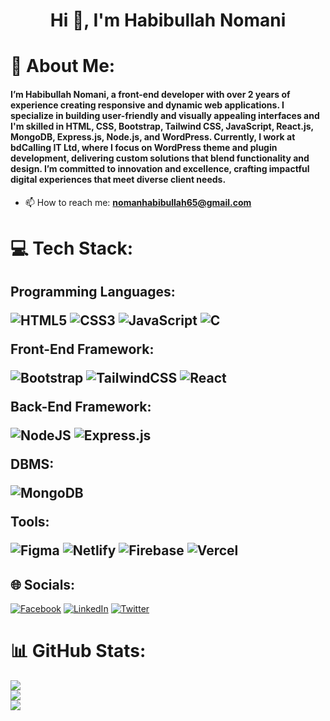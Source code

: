 <h1 align="center">Hi 👋, I'm Habibullah Nomani</h1>


# 💫 About Me:
<h4> I’m Habibullah Nomani, a front-end developer with over 2 years of experience creating responsive and dynamic web applications. I specialize in building user-friendly and visually appealing interfaces and I'm skilled in HTML, CSS, Bootstrap, Tailwind CSS, JavaScript, React.js, MongoDB, Express.js, Node.js, and WordPress. Currently, I work at bdCalling IT Ltd, where I focus on WordPress theme and plugin development, delivering custom solutions that blend functionality and design. I’m committed to innovation and excellence, crafting impactful digital experiences that meet diverse client needs.
</h4>

- 📫 How to reach me: **nomanhabibullah65@gmail.com**

# 💻 Tech Stack:
<h2>

Programming Languages:

![HTML5](https://img.shields.io/badge/html5-%23E34F26.svg?style=for-the-badge&logo=html5&logoColor=white) ![CSS3](https://img.shields.io/badge/css3-%231572B6.svg?style=for-the-badge&logo=css3&logoColor=white) ![JavaScript](https://img.shields.io/badge/javascript-%23323330.svg?style=for-the-badge&logo=javascript&logoColor=%23F7DF1E) ![C](https://img.shields.io/badge/c-%2300599C.svg?style=for-the-badge&logo=c&logoColor=white)

Front-End Framework:

![Bootstrap](https://img.shields.io/badge/bootstrap-%23563D7C.svg?style=for-the-badge&logo=bootstrap&logoColor=white)
![TailwindCSS](https://img.shields.io/badge/tailwindcss-%2338B2AC.svg?style=for-the-badge&logo=tailwind-css&logoColor=white) ![React](https://img.shields.io/badge/react-%2320232a.svg?style=for-the-badge&logo=react&logoColor=%2361DAFB)  


Back-End Framework:

![NodeJS](https://img.shields.io/badge/node.js-6DA55F?style=for-the-badge&logo=node.js&logoColor=white) ![Express.js](https://img.shields.io/badge/express.js-%23404d59.svg?style=for-the-badge&logo=express&logoColor=%2361DAFB)

DBMS: 

![MongoDB](https://img.shields.io/badge/MongoDB-%234ea94b.svg?style=for-the-badge&logo=mongodb&logoColor=white)

Tools:

![Figma](https://img.shields.io/badge/figma-%23F24E1E.svg?style=for-the-badge&logo=figma&logoColor=white) ![Netlify](https://img.shields.io/badge/netlify-%23000000.svg?style=for-the-badge&logo=netlify&logoColor=#00C7B7) ![Firebase](https://img.shields.io/badge/firebase-%23039BE5.svg?style=for-the-badge&logo=firebase) ![Vercel](https://img.shields.io/badge/vercel-%23000000.svg?style=for-the-badge&logo=vercel&logoColor=white)



</h2>


## 🌐 Socials:
[![Facebook](https://img.shields.io/badge/Facebook-%231877F2.svg?logo=Facebook&logoColor=white)](https://www.facebook.com/habibullahNomani121/) [![LinkedIn](https://img.shields.io/badge/LinkedIn-%230077B5.svg?logo=linkedin&logoColor=white)](https://www.linkedin.com/in/habibullah-nomani/) [![Twitter](https://img.shields.io/badge/Twitter-%231DA1F2.svg?logo=Twitter&logoColor=white)](https://twitter.com/Hnomani121) 


# 📊 GitHub Stats:
![](https://github-readme-stats.vercel.app/api?username=habibullah6&theme=midnight-purple&hide_border=true&locale=en)<br/>
![](https://github-readme-streak-stats.herokuapp.com/?user=habibullah6&theme=midnight-purple&hide_border=true)<br/>
![](https://github-readme-stats.vercel.app/api/top-langs/?username=habibullah6&theme=midnight-purple&hide_border=true&include_all_commits=true&count_private=true&layout=compact)








